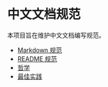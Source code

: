 # 中文文档规范

本项目旨在维护中文文档编写规范。

* [Markdown 规范](/docguide/style.md)
* [README 规范](/docguide/READMEs.md)
* [哲学](/docguide/philosophy.md)
* [最佳实践](/docguide/best_practices.md)
